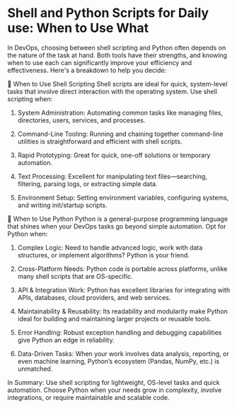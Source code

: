 # Shell and Python Scripts for Daily use: When to Use What

In DevOps, choosing between shell scripting and Python often depends on the nature of the task at hand. Both tools have their strengths, and knowing when to use each can significantly improve your efficiency and effectiveness. Here's a breakdown to help you decide:

🐚 When to Use Shell Scripting
Shell scripts are ideal for quick, system-level tasks that involve direct interaction with the operating system. Use shell scripting when:

1. System Administration: Automating common tasks like managing files, directories, users, services, and processes.

2. Command-Line Tooling: Running and chaining together command-line utilities is straightforward and efficient with shell scripts.

3. Rapid Prototyping: Great for quick, one-off solutions or temporary automation.

4. Text Processing: Excellent for manipulating text files—searching, filtering, parsing logs, or extracting simple data.

5. Environment Setup: Setting environment variables, configuring systems, and writing init/startup scripts.

🐍 When to Use Python
Python is a general-purpose programming language that shines when your DevOps tasks go beyond simple automation. Opt for Python when:

1. Complex Logic: Need to handle advanced logic, work with data structures, or implement algorithms? Python is your friend.

2. Cross-Platform Needs: Python code is portable across platforms, unlike many shell scripts that are OS-specific.

3. API & Integration Work: Python has excellent libraries for integrating with APIs, databases, cloud providers, and web services.

4. Maintainability & Reusability: Its readability and modularity make Python ideal for building and maintaining larger projects or reusable tools.

5. Error Handling: Robust exception handling and debugging capabilities give Python an edge in reliability.

6. Data-Driven Tasks: When your work involves data analysis, reporting, or even machine learning, Python’s ecosystem (Pandas, NumPy, etc.) is unmatched.

In Summary:
Use shell scripting for lightweight, OS-level tasks and quick automation. Choose Python when your needs grow in complexity, involve integrations, or require maintainable and scalable code.
